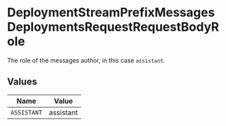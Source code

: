 # DeploymentStreamPrefixMessagesDeploymentsRequestRequestBodyRole

The role of the messages author, in this case `assistant`.


## Values

| Name        | Value       |
| ----------- | ----------- |
| `ASSISTANT` | assistant   |